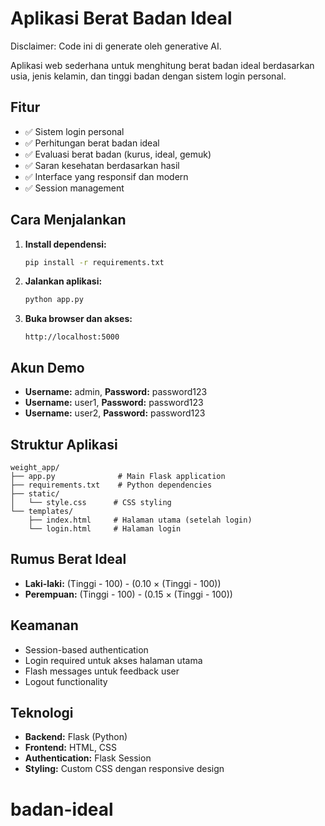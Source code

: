 # Aplikasi Berat Badan Ideal

Disclaimer: Code ini di generate oleh generative AI. 

Aplikasi web sederhana untuk menghitung berat badan ideal berdasarkan usia, jenis kelamin, dan tinggi badan dengan sistem login personal.

## Fitur

- ✅ Sistem login personal
- ✅ Perhitungan berat badan ideal
- ✅ Evaluasi berat badan (kurus, ideal, gemuk)
- ✅ Saran kesehatan berdasarkan hasil
- ✅ Interface yang responsif dan modern
- ✅ Session management

## Cara Menjalankan

1. **Install dependensi:**

   ```bash
   pip install -r requirements.txt
   ```

2. **Jalankan aplikasi:**

   ```bash
   python app.py
   ```

3. **Buka browser dan akses:**
   ```
   http://localhost:5000
   ```

## Akun Demo

- **Username:** admin, **Password:** password123
- **Username:** user1, **Password:** password123
- **Username:** user2, **Password:** password123

## Struktur Aplikasi

```
weight_app/
├── app.py              # Main Flask application
├── requirements.txt    # Python dependencies
├── static/
│   └── style.css      # CSS styling
└── templates/
    ├── index.html     # Halaman utama (setelah login)
    └── login.html     # Halaman login
```

## Rumus Berat Ideal

- **Laki-laki:** (Tinggi - 100) - (0.10 × (Tinggi - 100))
- **Perempuan:** (Tinggi - 100) - (0.15 × (Tinggi - 100))

## Keamanan

- Session-based authentication
- Login required untuk akses halaman utama
- Flash messages untuk feedback user
- Logout functionality

## Teknologi

- **Backend:** Flask (Python)
- **Frontend:** HTML, CSS
- **Authentication:** Flask Session
- **Styling:** Custom CSS dengan responsive design
# badan-ideal
